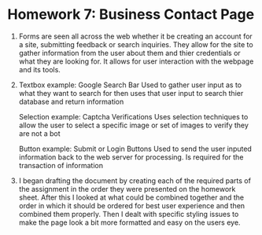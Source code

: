 # Homework 7: Business Contact Page

1. Forms are seen all across the web whether it be creating an account for a site, submitting feedback or search inquiries. They allow 
    for the site to gather information from the user about them and thier credentials or what they are looking for. It allows for 
    user interaction with the webpage and its tools.

2. Textbox example: Google Search Bar
        Used to gather user input as to what they want to search for then uses that user input to search thier database and return information
   
   Selection example: Captcha Verifications
        Uses selection techniques to allow the user to select a specific image or set of images to verify they are not a bot

   Button example: Submit or Login Buttons
        Used to send the user inputed information back to the web server for processing. Is required for the transaction of information

3. I began drafting the document by creating each of the required parts of the assignment in the order they were presented on the homework sheet.
    After this I looked at what could be combined together and the order in which it should be ordered for best user experience and then 
    combined them properly. Then I dealt with specific styling issues to make the page look a bit more formatted and easy on the users eye.
